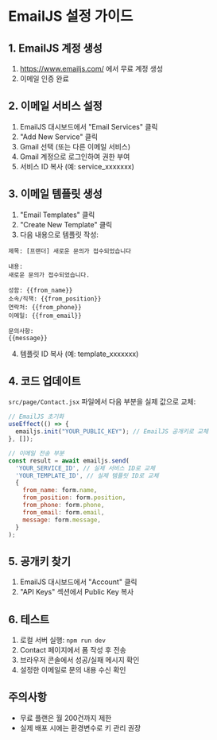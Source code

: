 # EmailJS 설정 가이드

## 1. EmailJS 계정 생성
1. https://www.emailjs.com/ 에서 무료 계정 생성
2. 이메일 인증 완료

## 2. 이메일 서비스 설정
1. EmailJS 대시보드에서 "Email Services" 클릭
2. "Add New Service" 클릭
3. Gmail 선택 (또는 다른 이메일 서비스)
4. Gmail 계정으로 로그인하여 권한 부여
5. 서비스 ID 복사 (예: service_xxxxxxx)

## 3. 이메일 템플릿 생성
1. "Email Templates" 클릭
2. "Create New Template" 클릭
3. 다음 내용으로 템플릿 작성:

```
제목: [프랜더] 새로운 문의가 접수되었습니다

내용:
새로운 문의가 접수되었습니다.

성함: {{from_name}}
소속/직책: {{from_position}}
연락처: {{from_phone}}
이메일: {{from_email}}

문의사항:
{{message}}
```

4. 템플릿 ID 복사 (예: template_xxxxxxx)

## 4. 코드 업데이트
`src/page/Contact.jsx` 파일에서 다음 부분을 실제 값으로 교체:

```javascript
// EmailJS 초기화
useEffect(() => {
  emailjs.init("YOUR_PUBLIC_KEY"); // EmailJS 공개키로 교체
}, []);

// 이메일 전송 부분
const result = await emailjs.send(
  'YOUR_SERVICE_ID', // 실제 서비스 ID로 교체
  'YOUR_TEMPLATE_ID', // 실제 템플릿 ID로 교체
  {
    from_name: form.name,
    from_position: form.position,
    from_phone: form.phone,
    from_email: form.email,
    message: form.message,
  }
);
```

## 5. 공개키 찾기
1. EmailJS 대시보드에서 "Account" 클릭
2. "API Keys" 섹션에서 Public Key 복사

## 6. 테스트
1. 로컬 서버 실행: `npm run dev`
2. Contact 페이지에서 폼 작성 후 전송
3. 브라우저 콘솔에서 성공/실패 메시지 확인
4. 설정한 이메일로 문의 내용 수신 확인

## 주의사항
- 무료 플랜은 월 200건까지 제한
- 실제 배포 시에는 환경변수로 키 관리 권장 